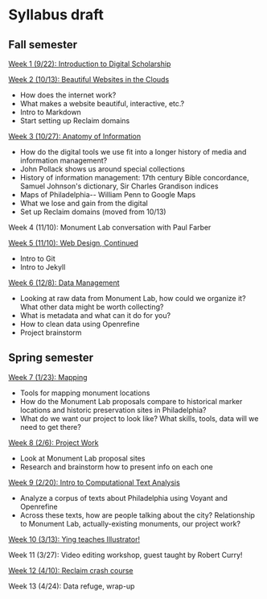# Syllabus draft

## Fall semester

[Week 1 (9/22): Introduction to Digital Scholarship](https://github.com/dsfellows/dsfellows/blob/master/week_1_agenda.md)

[Week 2 (10/13): Beautiful Websites in the Clouds](https://github.com/dsfellows/dsfellows/blob/master/week_2_agenda.md)
+ How does the internet work?
+ What makes a website beautiful, interactive, etc.?
+ Intro to Markdown
+ Start setting up Reclaim domains

[Week 3 (10/27): Anatomy of Information](https://github.com/dsfellows/dsfellows/blob/master/week_3_agenda.md)
+ How do the digital tools we use fit into a longer history of media and information management?
+ John Pollack shows us around special collections
+ History of information management: 17th century Bible concordance, Samuel Johnson's dictionary, Sir Charles Grandison indices
+ Maps of Philadelphia-- William Penn to Google Maps
+ What we lose and gain from the digital
+ Set up Reclaim domains (moved from 10/13)

Week 4 (11/10): Monument Lab conversation with Paul Farber

[Week 5 (11/10): Web Design, Continued](https://github.com/dsfellows/dsfellows/blob/master/week_5_agenda.md)
+ Intro to Git
+ Intro to Jekyll

[Week 6 (12/8): Data Management](https://github.com/dsfellows/dsfellows/blob/master/week_6_agenda.md)
+ Looking at raw data from Monument Lab, how could we organize it? What other data might be worth collecting?
+ What is metadata and what can it do for you?
+ How to clean data using Openrefine
+ Project brainstorm

## Spring semester

[Week 7 (1/23): Mapping](https://github.com/dsfellows/dsfellows/blob/master/week_7_agenda.md)
+ Tools for mapping monument locations
+ How do the Monument Lab proposals compare to historical marker locations and historic preservation sites in Philadelphia?
+ What do we want our project to look like? What skills, tools, data will we need to get there?

[Week 8 (2/6): Project Work](https://github.com/dsfellows/dsfellows/blob/master/week_8_agenda.md)
+ Look at Monument Lab proposal sites
+ Research and brainstorm how to present info on each one

[Week 9 (2/20): Intro to Computational Text Analysis](https://github.com/dsfellows/dsfellows/blob/master/week_9_agenda.md)
+ Analyze a corpus of texts about Philadelphia using Voyant and Openrefine
+ Across these texts, how are people talking about the city? Relationship to Monument Lab, actually-existing monuments, our project work?

[Week 10 (3/13): Ying teaches Illustrator!](https://github.com/dsfellows/dsfellows/blob/master/week_10_agenda.md)

Week 11 (3/27): Video editing workshop, guest taught by Robert Curry!

[Week 12 (4/10): Reclaim crash course](https://github.com/dsfellows/dsfellows/blob/master/week_11_agenda.md)

Week 13 (4/24): Data refuge, wrap-up
